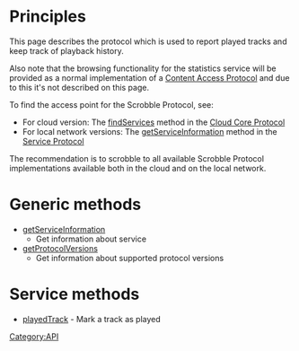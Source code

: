 # Principles

This page describes the protocol which is used to report played tracks
and keep track of playback history.

Also note that the browsing functionality for the statistics service
will be provided as a normal implementation of a [Content Access
Protocol](Content_Access_Protocol "wikilink") and due to this it's
not described on this page.

To find the access point for the Scrobble Protocol, see:

  - For cloud version: The
    [findServices](Cloud_Core_Protocol/findServices "wikilink")
    method in the [Cloud Core
    Protocol](Cloud_Core_Protocol "wikilink")
  - For local network versions: The
    [getServiceInformation](Service_Protocol/getServiceInformation "wikilink")
    method in the [Service Protocol](Service_Protocol "wikilink")

The recommendation is to scrobble to all available Scrobble Protocol
implementations available both in the cloud and on the local network.

# Generic methods

  - [getServiceInformation](Service_Protocol/getServiceInformation "wikilink")
    - Get information about service
  - [getProtocolVersions](Service_Protocol/getProtocolVersions "wikilink")
    - Get information about supported protocol versions

# Service methods

  - [playedTrack](Scrobble_Protocol/playedTrack "wikilink") - Mark a
    track as played

[Category:API](Introduction "wikilink")
